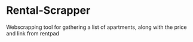 # Rental-Scrapper
Webscrapping tool for gathering a list of apartments, along with the price and link from rentpad
